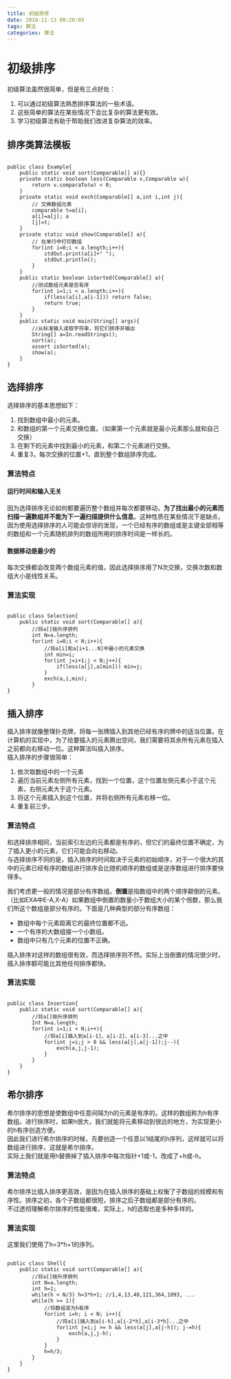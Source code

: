 ```yaml
---
title: 初级排序
date: 2018-11-13 00:20:03
tags: 算法
categories: 算法
---
```


# 初级排序

初级算法虽然很简单，但是有三点好处：
1. 可以通过初级算法熟悉排序算法的一些术语。
2. 这些简单的算法在某些情况下会比复杂的算法更有效。
3. 学习初级算法有助于帮助我们改进复杂算法的效率。

## 排序类算法模板

<pre><code>
public class Example{
    public static void sort(Comparable[] a){}
    private static boolean less(Comparable v,Comparable w){
        return v.comparaTo(w) < 0;
    }
    private static void exch(Comparable[] a,int i,int j){
        // 交换数组元素
        comparable t=a[i]; 
        a[i]=a[j]; a
        [j]=t;    
    }
    private static void show(Comparable[] a){
        // 在单行中打印数组
        for(int i=0;i < a.length;i++){
            stdOut.print(a[i]+" ");
            stdOut.println();
        }
    }
    public static boolean isSorted(Comparable[] a){
        //测试数组元素是否有序
        for(int i=1;i < a.length;i++){
            if(less(a[i],a[i-1])) return false;
            return true;
        }
    }
    public static void main(String[] args){
        //从标准输入读取字符串，将它们排序并输出
        String[] a=In.readStrings();
        sort(a);
        assert isSorted(a);
        show(a);
    }
}
</code></pre>

## 选择排序

选择排序的基本思想如下：  
1. 找到数组中最小的元素。
2. 和数组的第一个元素交换位置。（如果第一个元素就是最小元素那么就和自己交换）
3. 在剩下的元素中找到最小的元素，和第二个元素进行交换。
4. 重复3，每次交换的位置+1，直到整个数组排序完成。

### 算法特点

#### 运行时间和输入无关

因为选择排序无论如何都要遍历整个数组并每次都要移动，**为了找出最小的元素而扫描一遍数组并不能为下一遍扫描提供什么信息**。这种性质在某些情况下是缺点，因为使用选择排序的人可能会惊讶的发现，一个已经有序的数组或是主键全部相等的数组和一个元素随机排列的数组所用的排序时间是一样长的。

#### 数据移动是最少的

每次交换都会改变两个数组元素的值，因此选择排序用了N次交换，交换次数和数组大小是线性关系。

### 算法实现

<pre><code>
public class Selection{
    public static void sort(Comparable[] a){
        //将a[]按升序排列
        int N=a.length;
        for(int i=0;i < N;i++){
            //将a[i]和a[i+1...N]中最小的元素交换
            int min=i;
            for(int j=i+1;j < N;j++){
                if(less(a[j],a[min])) min=j;
            }
            exch(a,i,min);
        }
}
</pre></code>

## 插入排序

插入排序就像整理扑克牌，将每一张牌插入到其他已经有序的牌中的适当位置。在计算机的实现中，为了给要插入的元素腾出空间，我们需要将其余所有元素在插入之前都向右移动一位。这种算法叫插入排序。  
插入排序的步骤很简单：
1. 依次取数组中的一个元素
2. 遍历当前元素左侧所有元素，找到一个位置，这个位置左侧元素小于这个元素，右侧元素大于这个元素。
3. 将这个元素插入到这个位置，并将右侧所有元素右移一位。
4. 重复前三步。

### 算法特点

和选择排序相同，当前索引左边的元素都是有序的，但它们的最终位置不确定，为了插入更小的元素，它们可能会向右移动。  
与选择排序不同的是，插入排序的时间取决于元素的初始顺序，对于一个很大的其中的元素已经有序的数组进行排序会比随机顺序的数组或是逆序数组进行排序要快得多。  

我们考虑更一般的情况是部分有序数组。**倒置**是指数组中的两个顺序颠倒的元素。（比如EXA中E-A,X-A）如果数组中倒置的数量小于数组大小的某个倍数，那么我们所这个数组是部分有序的。下面是几种典型的部分有序数组：
* 数组中每个元素距离它的最终位置都不远。
* 一个有序的大数组接一个小数组。
* 数组中只有几个元素的位置不正确。  

插入排序对这样的数组很有效，而选择排序则不然。实际上当倒置的情况很少时，插入排序额可能比其他任何排序都快。

### 算法实现

<pre><code>
public class Insertion{
    public static void sort(Comparable[] a){
        //将a[]按升序排列
        Int N=a.length;
        for(int i=1;i < N;i++){
            //将a[i]插入到a[i-1]、a[i-2]、a[i-3]...之中
            for(int j=i;j > 0 && less(a[j],a[j-1]);j--){
                exch(a,j,j-1);
            }
        }
    }
}
</pre></code>

## 希尔排序

希尔排序的思想是使数组中任意间隔为h的元素是有序的。这样的数组称为h有序数组。进行排序时，如果h很大，我们就能将元素移动到很远的地方，为实现更小的h有序创造方便。  
因此我们进行希尔排序的时候，先要创造一个任意以1结尾的h序列，这样就可以将数组进行排序，这就是希尔排序。  
实际上我们就是用h替换掉了插入排序中每次指针+1或-1，改成了+h或-h。

### 算法特点

希尔排序比插入排序更高效，是因为在插入排序的基础上权衡了子数组的规模和有序性。排序之初，各个子数组都很短，排序之后子数组都是部分有序的。  
不过透彻理解希尔排序的性能很难，实际上，h的选取也是多种多样的。

### 算法实现

这里我们使用了h=3*h+1的序列。

<pre><code>
public class Shell{
    public static void sort(Comparable[] a){
        //将a[]按升序排列
        int N=a.length;
        int h=1;
        while(h < N/3) h=3*h+1; //1,4,13,40,121,364,1093, ...
        while(h >= 1){
            //将数组变为h有序
            for(int i=h; i < N; i++){
                //将a[i]插入到a[i-h],a[i-2*h],a[i-3*h]...之中
                for(int j=i;j >= h && less(a[j],a[j-h]); j-=h){
                    exch(a,j,j-h);
                }
            }
            h=h/3;
        }
    }
}
</code></pre>